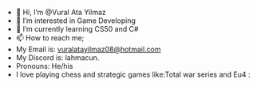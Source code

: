- 👋 Hi, I’m @Vural Ata Yilmaz
- 👀 I’m interested in Game Developing
- 🌱 I’m currently learning CS50 and C#
- 📫 How to reach me;
- My Email is: vuralatayilmaz08@hotmail.com
- My Discord is: lahmacun.
- Pronouns: He/his
- I love playing chess and strategic games like:Total war series and Eu4 :
